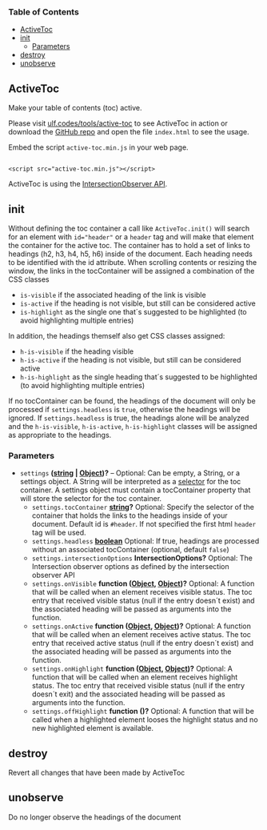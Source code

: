 <!-- Generated by documentation.js. Update this documentation by updating the source code. -->

### Table of Contents

-   [ActiveToc][1]
-   [init][2]
    -   [Parameters][3]
-   [destroy][4]
-   [unobserve][5]

## ActiveToc

Make your table of contents (toc) active.

Please visit <a href="https://ulf.codes/tools/active-toc/">ulf.codes/tools/active-toc</a> to see ActiveToc in action or 
download the <a href="https://github.com/ulfschneider/active-toc">GitHub repo</a> and open the file <code>index.html</code> to see the usage.

Embed the script <code>active-toc.min.js</code> in your web page.

<pre><code>
&lt;script src="active-toc.min.js">&lt;/script>
</code></pre> 

ActiveToc is using the <a href="https://developer.mozilla.org/en-US/docs/Web/API/Intersection_Observer_API">IntersectionObserver API</a>.

## init

Without defining the toc container a call like <code>ActiveToc.init()</code> will search for an element
with <code>id="header"</code> or a <code>header</code> tag and will make that element the container for the active toc.
The container has to hold a set of links to headings (h2, h3, h4, h5, h6) inside of the document. Each heading needs to be identified with the id attribute.
When scrolling contents or resizing the window, the links in the tocContainer will be assigned a combination of the CSS classes  

<ul>
<li><code>is-visible</code> if the associated heading of the link is visible</li>
<li><code>is-active</code> if the heading is not visible, but still can be considered active</li>
<li><code>is-highlight</code> as the single one that´s suggested to be highlighted (to avoid highlighting multiple entries)</li>
</ul>
In addition, the headings themself also get CSS classes assigned:
<ul>
<li><code>h-is-visible</code> if the heading visible</li>
<li><code>h-is-active</code> if the heading is not visible, but still can be considered active</li>
<li><code>h-is-highlight</code> as the single heading that´s suggested to be highlighted (to avoid highlighting multiple entries)</li>
</ul>
If no tocContainer can be found, the headings of the document will only be processed if <code>settings.headless</code> is <code>true</code>, otherwise the headings will be ignored.
If <code>settings.headless</code> is true, the headings alone will be analyzed and the <code>h-is-visible</code>, <code>h-is-active</code>, <code>h-is-highlight</code> classes will be assigned as appropriate to the headings.

### Parameters

-   `settings` **([string][6] \| [Object][7])?** – Optional: Can be empty, a String, or a settings object. A String will be interpreted as a <a href="https://developer.mozilla.org/en-US/docs/Web/API/Document_object_model/Locating_DOM_elements_using_selectors">selector</a> for the toc container. A settings object must contain a tocContainer property that will store the selector for the toc container.
    -   `settings.tocContainer` **[string][6]?** Optional: Specify the selector of the container that holds the links to the headings inside of your document. Default id is <code>#header</code>. If not specified the first html <code>header</code> tag will be used.
    -   `settings.headless` **[boolean][8]** Optional: If true, headings are processed without an associated tocContainer (optional, default `false`)
    -   `settings.intersectionOptions` **IntersectionOptions?** Optional: The Intersection observer options as defined by the intersection observer API
    -   `settings.onVisible` **function ([Object][7], [Object][7])?** Optional: A function that will be called when an element receives visible status. The toc entry that received visible status (null if the entry doesn´t exist) and the associated heading will be passed as arguments into the function.
    -   `settings.onActive` **function ([Object][7], [Object][7])?** Optional: A function that will be called when an element receives active status. The toc entry that received active status (null if the entry doesn´t exist) and the associated heading will be passed as arguments into the function.
    -   `settings.onHighlight` **function ([Object][7], [Object][7])?** Optional: A function that will be called when an element receives highlight status. The toc entry that received visible status (null if the entry doesn´t exit) and the associated heading will be passed as arguments into the function.
    -   `settings.offHighlight` **function ()?** Optional: A function that will be called when a highlighted element looses the highlight status and no new highlighted element is available.

## destroy

Revert all changes that have been made by ActiveToc

## unobserve

Do no longer observe the headings of the document

[1]: #activetoc

[2]: #init

[3]: #parameters

[4]: #destroy

[5]: #unobserve

[6]: https://developer.mozilla.org/docs/Web/JavaScript/Reference/Global_Objects/String

[7]: https://developer.mozilla.org/docs/Web/JavaScript/Reference/Global_Objects/Object

[8]: https://developer.mozilla.org/docs/Web/JavaScript/Reference/Global_Objects/Boolean
